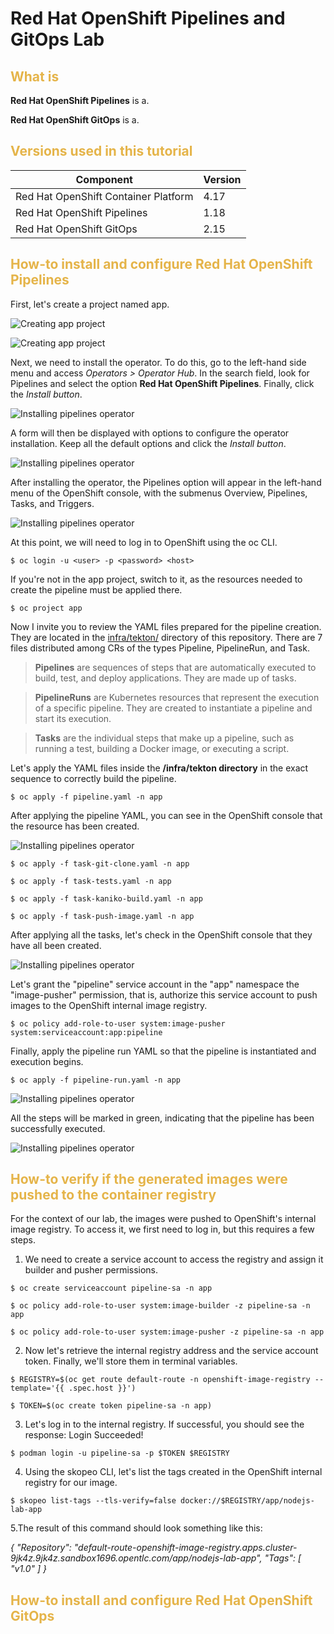 # Red Hat OpenShift Pipelines and GitOps Lab

### <h2 style="color: #e5b449;">What is</h2>

**Red Hat OpenShift Pipelines** is a.
<br>

**Red Hat OpenShift GitOps** is a.
<br>

### <h2 style="color: #e5b449;">Versions used in this tutorial</h2>

| Component                                   | Version |
|---------------------------------------------|---------|
| Red Hat OpenShift Container Platform        | 4.17    |
| Red Hat OpenShift Pipelines                 | 1.18    |
| Red Hat OpenShift GitOps                    | 2.15    |

### <h2 style="color: #e5b449;">How-to install and configure Red Hat OpenShift Pipelines</h2>

First, let's create a project named app.

![Creating app project](../images/3scale/01%20-%20Creating%203scale%20project.png)

![Creating app project](../images/3scale/02%20-%20Creating%203scale%20project.png)

Next, we need to install the operator. To do this, go to the left-hand side menu and access *Operators > Operator Hub*. In the search field, look for Pipelines and select the option **Red Hat OpenShift Pipelines**. Finally, click the *Install button*.

![Installing pipelines operator](./images/pipelines/01%20-%20Installing%20Pipelines%20Operator.png)

A form will then be displayed with options to configure the operator installation. Keep all the default options and click the *Install button*.

![Installing pipelines operator](./images/pipelines/02%20-%20Installing%20Pipelines%20Operator.png)

After installing the operator, the Pipelines option will appear in the left-hand menu of the OpenShift console, with the submenus Overview, Pipelines, Tasks, and Triggers.

![Installing pipelines operator](./images/pipelines/03%20-%20Installing%20Pipelines%20Operator.png)

At this point, we will need to log in to OpenShift using the oc CLI.

```
$ oc login -u <user> -p <password> <host>
```
If you're not in the app project, switch to it, as the resources needed to create the pipeline must be applied there.

```
$ oc project app
```
Now I invite you to review the YAML files prepared for the pipeline creation. They are located in the [infra/tekton/](./infra/tekton/) directory of this repository. There are 7 files distributed among CRs of the types Pipeline, PipelineRun, and Task.

> **Pipelines** are sequences of steps that are automatically executed to build, test, and deploy applications. They are made up of tasks.

> **PipelineRuns** are Kubernetes resources that represent the execution of a specific pipeline. They are created to instantiate a pipeline and start its execution.

> **Tasks** are the individual steps that make up a pipeline, such as running a test, building a Docker image, or executing a script.

Let's apply the YAML files inside the **/infra/tekton directory** in the exact sequence to correctly build the pipeline.

```
$ oc apply -f pipeline.yaml -n app
```
After applying the pipeline YAML, you can see in the OpenShift console that the resource has been created.

![Installing pipelines operator](./images/pipelines/04%20-%20Creating%20pipeline.png)

```
$ oc apply -f task-git-clone.yaml -n app
```
```
$ oc apply -f task-tests.yaml -n app
```
```
$ oc apply -f task-kaniko-build.yaml -n app
```
```
$ oc apply -f task-push-image.yaml -n app
```

After applying all the tasks, let's check in the OpenShift console that they have all been created.

![Installing pipelines operator](./images/pipelines/05%20-%20Creating%20tasks.png)

Let's grant the "pipeline" service account in the "app" namespace the "image-pusher" permission, that is, authorize this service account to push images to the OpenShift internal image registry.

```
$ oc policy add-role-to-user system:image-pusher system:serviceaccount:app:pipeline
```

Finally, apply the pipeline run YAML so that the pipeline is instantiated and execution begins.

```
$ oc apply -f pipeline-run.yaml -n app
```

![Installing pipelines operator](./images/pipelines/06%20-%20Creating%20pipelinerun.png)

All the steps will be marked in green, indicating that the pipeline has been successfully executed.

![Installing pipelines operator](./images/pipelines/07-%20Pipelinerun%20succeeded.png)

### <h2 style="color: #e5b449;">How-to verify if the generated images were pushed to the container registry</h2>

For the context of our lab, the images were pushed to OpenShift's internal image registry. To access it, we first need to log in, but this requires a few steps.

1. We need to create a service account to access the registry and assign it builder and pusher permissions.

```
$ oc create serviceaccount pipeline-sa -n app
```

```
$ oc policy add-role-to-user system:image-builder -z pipeline-sa -n app
```

```
$ oc policy add-role-to-user system:image-pusher -z pipeline-sa -n app
```
2. Now let's retrieve the internal registry address and the service account token. Finally, we'll store them in terminal variables.

```
$ REGISTRY=$(oc get route default-route -n openshift-image-registry --template='{{ .spec.host }}')
```

```
$ TOKEN=$(oc create token pipeline-sa -n app)
```

3. Let's log in to the internal registry. If successful, you should see the response: Login Succeeded!

```
$ podman login -u pipeline-sa -p $TOKEN $REGISTRY
```
4. Using the skopeo CLI, let's list the tags created in the OpenShift internal registry for our image. 

```
$ skopeo list-tags --tls-verify=false docker://$REGISTRY/app/nodejs-lab-app
```

5.The result of this command should look something like this:

*{
    "Repository": "default-route-openshift-image-registry.apps.cluster-9jk4z.9jk4z.sandbox1696.opentlc.com/app/nodejs-lab-app",
    "Tags": [
        "v1.0"
    ]
}*

### <h2 style="color: #e5b449;">How-to install and configure Red Hat OpenShift GitOps</h2>